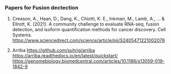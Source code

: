 ### Papers for Fusion dectection
1. Creason, A., Haan, D., Dang, K., Chiotti, K. E., Inkman, M., Lamb, A., ... & Ellrott, K. (2021). A community challenge to evaluate RNA-seq, fusion detection, and isoform quantification methods for cancer discovery. Cell Systems.
https://www.sciencedirect.com/science/article/pii/S2405471221002076

2. Arriba
https://github.com/suhrig/arriba
https://arriba.readthedocs.io/en/latest/quickstart/
https://genomebiology.biomedcentral.com/articles/10.1186/s13059-019-1842-9

